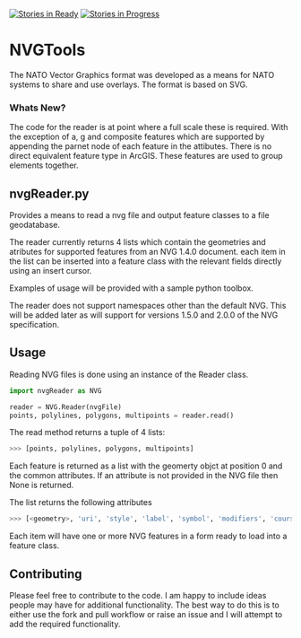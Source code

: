 [![Stories in Ready](https://badge.waffle.io/daveb1034/NVGTools.png?label=ready&title=Ready)](https://waffle.io/daveb1034/NVGTools)
[![Stories in Progress](https://badge.waffle.io/daveb1034/NVGTools.png?label=in%20progress&title=In%20Progress)](https://waffle.io/daveb1034/NVGTools)

NVGTools
========

The NATO Vector Graphics format was developed as a means for NATO systems to share and use overlays. The format is based on SVG.

### Whats New? ###

The code for the reader is at point where a full scale these is required. With the exception of a, g and composite features which are supported by appending the parnet node of each feature in the attibutes.
There is no direct equivalent feature type in ArcGIS. These features are used to group elements together.

## nvgReader.py ##

Provides a means to read a nvg file and output feature classes to a file geodatabase.

The reader currently returns 4 lists which contain the geometries and atributes for supported features from an NVG 1.4.0 document.
each item in the list can be inserted into a feature class with the relevant fields directly using an insert cursor.

Examples of usage will be provided with a sample python toolbox.

The reader does not support namespaces other than the default NVG. This will be added later as will support for versions 1.5.0 and 2.0.0 of the NVG specification.

## Usage

Reading NVG files is done using an instance of the Reader class.

```python
import nvgReader as NVG

reader = NVG.Reader(nvgFile)
points, polylines, polygons, multipoints = reader.read()
```
The read method returns a tuple of 4 lists:
```python
>>> [points, polylines, polygons, multipoints]
```

Each feature is returned as a list with the geomerty objct at position 0 and the common attributes. If an attribute is not provided in the NVG file then None is returned.

The list returns the following attributes
```python
>>> [<geometry>, 'uri', 'style', 'label', 'symbol', 'modifiers', 'course', 'speed', 'width', 'min_altitude', 'max_altitude', 'parenNode']
```


Each item will have one or more NVG features in a form ready to load into a feature class.
## Contributing ##

Please feel free to contribute to the code. I am happy to include ideas people may have for additional functionality. The best way to do this is to either use the fork and pull workflow or raise an issue and I will attempt to add the required functionality.
